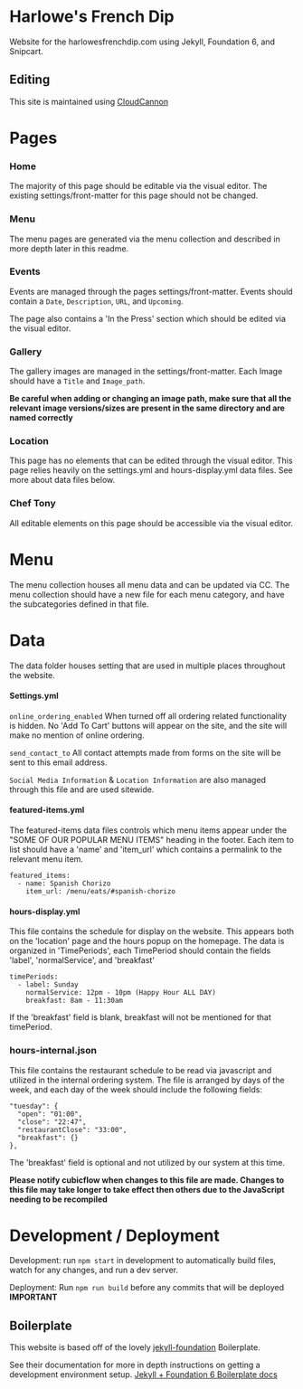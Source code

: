 # Harlowe's French Dip

Website for the harlowesfrenchdip.com using Jekyll, Foundation 6, and Snipcart.

## Editing

This site is maintained using [CloudCannon](www.cloudcannon.com)

# Pages

### Home
The majority of this page should be editable via the visual editor. The existing settings/front-matter for this page should not be changed.

### Menu
The menu pages are generated via the menu collection and described in more depth later in this readme.

### Events
Events are managed through the pages settings/front-matter. Events should contain a `Date`, `Description`, `URL`, and `Upcoming`.

The page also contains a 'In the Press' section which should be edited via the visual editor.

### Gallery
The gallery images are managed in the settings/front-matter. Each Image should have a `Title` and `Image_path`.

**Be careful when adding or changing an image path, make sure that all the relevant image versions/sizes are present in the same directory and are named correctly**

### Location
This page has no elements that can be edited through the visual editor. This page relies heavily on the settings.yml and hours-display.yml data files. See more about data files below.

### Chef Tony
All editable elements on this page should be accessible via the visual editor.

# Menu

The menu collection houses all menu data and can be updated via CC. The menu collection should have a new file for each menu category, and have the subcategories defined in that file.

# Data

The data folder houses setting that are used in multiple places throughout the website.

#### Settings.yml

`online_ordering_enabled` When turned off all ordering related functionality is hidden. No 'Add To Cart' buttons will appear on the site, and the site will make no mention of online ordering.

`send_contact_to` All contact attempts made from forms on the site will be sent to this email address.

`Social Media Information` & `Location Information` are also managed through this file and are used sitewide.

#### featured-items.yml

The featured-items data files controls which menu items appear under the "SOME OF OUR POPULAR MENU ITEMS" heading in the footer. Each item to list should have a 'name' and 'item_url' which contains a permalink to the relevant menu item.

```
featured_items:
  - name: Spanish Chorizo
    item_url: /menu/eats/#spanish-chorizo
```

#### hours-display.yml

This file contains the schedule for display on the website. This appears both on the 'location' page and the hours popup on the homepage. The data is organized in 'TimePeriods', each TimePeriod should contain the fields 'label', 'normalService', and 'breakfast'

```
timePeriods:
  - label: Sunday
    normalService: 12pm - 10pm (Happy Hour ALL DAY)
    breakfast: 8am - 11:30am
```

If the 'breakfast' field is blank, breakfast will not be mentioned for that timePeriod.

### hours-internal.json

This file contains the restaurant schedule to be read via javascript and utilized in the internal ordering system. The file is arranged by days of the week, and each day of the week should include the following fields:

```
"tuesday": {
  "open": "01:00",
  "close": "22:47",
  "restaurantClose": "33:00",
  "breakfast": {}
},
```

The 'breakfast' field is optional and not utilized by our system at this time.

**Please notify cubicflow when changes to this file are made. Changes to this file may take longer to take effect then others due to the JavaScript needing to be recompiled**


# Development / Deployment

Development: run `npm start` in development to automatically build files, watch for any changes, and run a dev server.

Deployment: Run `npm run build` before any commits that will be deployed **IMPORTANT**


## Boilerplate

This website is based off of the lovely [jekyll-foundation](jekyll-foundation) Boilerplate.

See their documentation for more in depth instructions on getting a development environment setup.
[Jekyll + Foundation 6 Boilerplate docs](https://github.com/core77/jekyll-foundation)
